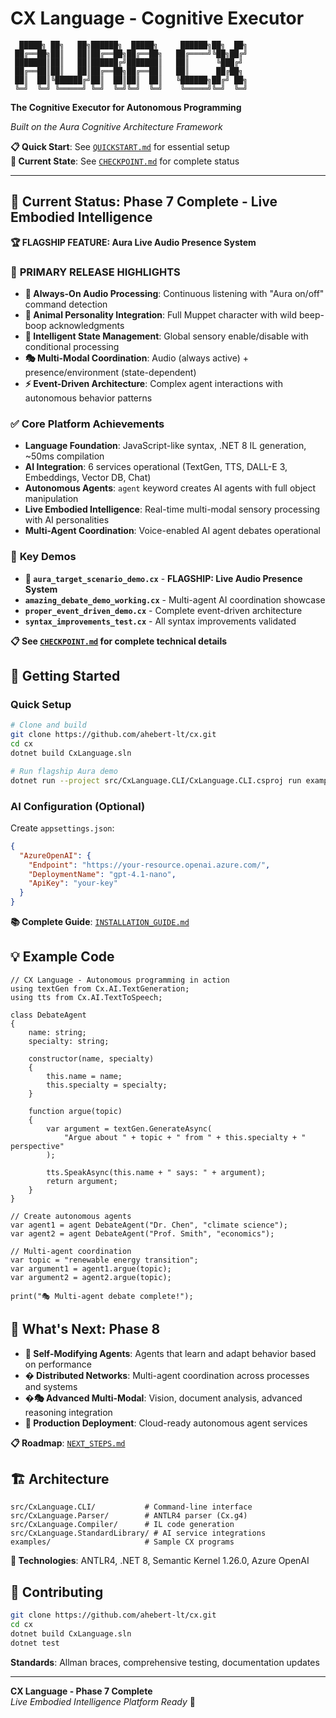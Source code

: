# CX Language - Cognitive Executor

```
  █████╗ ██╗   ██╗██████╗  █████╗     ██████╗██╗  ██╗
 ██╔══██╗██║   ██║██╔══██╗██╔══██╗   ██╔════╝╚██╗██╔╝
 ███████║██║   ██║██████╔╝███████║   ██║      ╚███╔╝ 
 ██╔══██║██║   ██║██╔══██╗██╔══██║   ██║      ██╔██╗ 
 ██║  ██║╚██████╔╝██║  ██║██║  ██║   ╚██████╗██╔╝ ██╗
 ╚═╝  ╚═╝ ╚═════╝ ╚═╝  ╚═╝╚═╝  ╚═╝    ╚═════╝╚═╝  ╚═╝
```

**The Cognitive Executor for Autonomous Programming**

*Built on the Aura Cognitive Architecture Framework*

**📋 Quick Start**: See [`QUICKSTART.md`](QUICKSTART.md) for essential setup  
**🎯 Current State**: See [`CHECKPOINT.md`](CHECKPOINT.md) for complete status

---

## 🎯 **Current Status: Phase 7 Complete - Live Embodied Intelligence**

**🏆 FLAGSHIP FEATURE: Aura Live Audio Presence System**

### 🌟 **PRIMARY RELEASE HIGHLIGHTS**
- **🎤 Always-On Audio Processing**: Continuous listening with "Aura on/off" command detection
- **🤖 Animal Personality Integration**: Full Muppet character with wild beep-boop acknowledgments  
- **🧠 Intelligent State Management**: Global sensory enable/disable with conditional processing
- **🎭 Multi-Modal Coordination**: Audio (always active) + presence/environment (state-dependent)
- **⚡ Event-Driven Architecture**: Complex agent interactions with autonomous behavior patterns

### ✅ **Core Platform Achievements**
- **Language Foundation**: JavaScript-like syntax, .NET 8 IL generation, ~50ms compilation
- **AI Integration**: 6 services operational (TextGen, TTS, DALL-E 3, Embeddings, Vector DB, Chat)
- **Autonomous Agents**: `agent` keyword creates AI agents with full object manipulation
- **Live Embodied Intelligence**: Real-time multi-modal sensory processing with AI personalities
- **Multi-Agent Coordination**: Voice-enabled AI agent debates operational

### 🚀 **Key Demos**
- **🌟 `aura_target_scenario_demo.cx`** - **FLAGSHIP: Live Audio Presence System**
- **`amazing_debate_demo_working.cx`** - Multi-agent AI coordination showcase
- **`proper_event_driven_demo.cx`** - Complete event-driven architecture  
- **`syntax_improvements_test.cx`** - All syntax improvements validated

**📋 See [`CHECKPOINT.md`](CHECKPOINT.md) for complete technical details**

## 🚀 **Getting Started**

### **Quick Setup**
```bash
# Clone and build
git clone https://github.com/ahebert-lt/cx.git
cd cx
dotnet build CxLanguage.sln

# Run flagship Aura demo
dotnet run --project src/CxLanguage.CLI/CxLanguage.CLI.csproj run examples/aura_target_scenario_demo.cx
```

### **AI Configuration** (Optional)
Create `appsettings.json`:
```json
{
  "AzureOpenAI": {
    "Endpoint": "https://your-resource.openai.azure.com/",
    "DeploymentName": "gpt-4.1-nano",
    "ApiKey": "your-key"
  }
}
```

**📚 Complete Guide**: [`INSTALLATION_GUIDE.md`](INSTALLATION_GUIDE.md)

## 💡 **Example Code**

```cx
// CX Language - Autonomous programming in action
using textGen from Cx.AI.TextGeneration;
using tts from Cx.AI.TextToSpeech;

class DebateAgent
{
    name: string;
    specialty: string;
    
    constructor(name, specialty)
    {
        this.name = name;
        this.specialty = specialty;
    }
    
    function argue(topic)
    {
        var argument = textGen.GenerateAsync(
            "Argue about " + topic + " from " + this.specialty + " perspective"
        );
        
        tts.SpeakAsync(this.name + " says: " + argument);
        return argument;
    }
}

// Create autonomous agents
var agent1 = agent DebateAgent("Dr. Chen", "climate science");
var agent2 = agent DebateAgent("Prof. Smith", "economics");

// Multi-agent coordination
var topic = "renewable energy transition";
var argument1 = agent1.argue(topic);
var argument2 = agent2.argue(topic);

print("🎭 Multi-agent debate complete!");
```

## 🎯 **What's Next: Phase 8**

- **🧠 Self-Modifying Agents**: Agents that learn and adapt behavior based on performance
- **� Distributed Networks**: Multi-agent coordination across processes and systems
- **�🎭 Advanced Multi-Modal**: Vision, document analysis, advanced reasoning integration
- **🔧 Production Deployment**: Cloud-ready autonomous agent services

**📋 Roadmap**: [`NEXT_STEPS.md`](NEXT_STEPS.md)

## 🏗️ **Architecture**

```
src/CxLanguage.CLI/           # Command-line interface
src/CxLanguage.Parser/        # ANTLR4 parser (Cx.g4)
src/CxLanguage.Compiler/      # IL code generation  
src/CxLanguage.StandardLibrary/ # AI service integrations
examples/                     # Sample CX programs
```

**🔧 Technologies**: ANTLR4, .NET 8, Semantic Kernel 1.26.0, Azure OpenAI

## 🤝 **Contributing**

```bash
git clone https://github.com/ahebert-lt/cx.git
cd cx
dotnet build CxLanguage.sln
dotnet test
```

**Standards**: Allman braces, comprehensive testing, documentation updates

---

**CX Language - Phase 7 Complete**  
*Live Embodied Intelligence Platform Ready* 🎊
